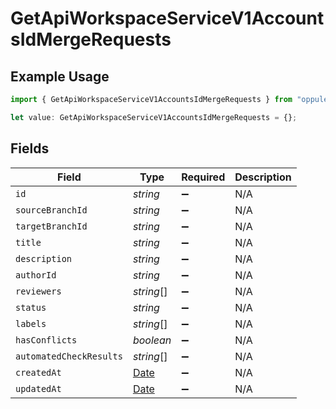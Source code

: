# GetApiWorkspaceServiceV1AccountsIdMergeRequests

## Example Usage

```typescript
import { GetApiWorkspaceServiceV1AccountsIdMergeRequests } from "oppulence-backend-sdk/models/operations";

let value: GetApiWorkspaceServiceV1AccountsIdMergeRequests = {};
```

## Fields

| Field                                                                                         | Type                                                                                          | Required                                                                                      | Description                                                                                   |
| --------------------------------------------------------------------------------------------- | --------------------------------------------------------------------------------------------- | --------------------------------------------------------------------------------------------- | --------------------------------------------------------------------------------------------- |
| `id`                                                                                          | *string*                                                                                      | :heavy_minus_sign:                                                                            | N/A                                                                                           |
| `sourceBranchId`                                                                              | *string*                                                                                      | :heavy_minus_sign:                                                                            | N/A                                                                                           |
| `targetBranchId`                                                                              | *string*                                                                                      | :heavy_minus_sign:                                                                            | N/A                                                                                           |
| `title`                                                                                       | *string*                                                                                      | :heavy_minus_sign:                                                                            | N/A                                                                                           |
| `description`                                                                                 | *string*                                                                                      | :heavy_minus_sign:                                                                            | N/A                                                                                           |
| `authorId`                                                                                    | *string*                                                                                      | :heavy_minus_sign:                                                                            | N/A                                                                                           |
| `reviewers`                                                                                   | *string*[]                                                                                    | :heavy_minus_sign:                                                                            | N/A                                                                                           |
| `status`                                                                                      | *string*                                                                                      | :heavy_minus_sign:                                                                            | N/A                                                                                           |
| `labels`                                                                                      | *string*[]                                                                                    | :heavy_minus_sign:                                                                            | N/A                                                                                           |
| `hasConflicts`                                                                                | *boolean*                                                                                     | :heavy_minus_sign:                                                                            | N/A                                                                                           |
| `automatedCheckResults`                                                                       | *string*[]                                                                                    | :heavy_minus_sign:                                                                            | N/A                                                                                           |
| `createdAt`                                                                                   | [Date](https://developer.mozilla.org/en-US/docs/Web/JavaScript/Reference/Global_Objects/Date) | :heavy_minus_sign:                                                                            | N/A                                                                                           |
| `updatedAt`                                                                                   | [Date](https://developer.mozilla.org/en-US/docs/Web/JavaScript/Reference/Global_Objects/Date) | :heavy_minus_sign:                                                                            | N/A                                                                                           |